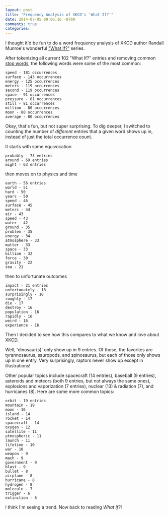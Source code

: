 ```yaml
---
layout: post
title: "Frequency Analysis of XKCD's 'What If?'"
date: 2014-07-05 09:06:16 -0700
comments: true
categories: 
---
```

I thought it'd be fun to do a word frequency analysis of XKCD author Randall Munroe's wonderful ["What If?"](https://what-if.xkcd.com/) series.

<!-- more -->

After tokenizing all current 102 "What If?" entries and removing common [stop words](http://en.wikipedia.org/wiki/Stop_words), the following words were some of the most common:

    speed - 181 occurrences
    surface - 143 occurrences
    energy - 125 occurrences
    meters - 119 occurrences
    second - 119 occurrences
    space - 91 occurrences
    pressure - 81 occurrences
    still - 81 occurrences
    million - 80 occurrences
    moon - 80 occurrences
    average - 80 occurrences

Okay, that's fun, but not super surprising.  To dig deeper, I switched to counting the number of *different* entries that a given word shows up in, instead of just the total occurrence count.

It starts with some equivocation

    probably - 73 entries
    around - 69 entries
    might - 63 entries

then moves on to physics and time

    earth - 56 entries
    world - 51
    hard - 50
    years - 50
    speed - 46
    surface - 45
    meters - 44
    air - 43
    speed - 43
    water - 42
    ground - 35
    problem - 35
    energy - 34
    atmosphere - 33
    matter - 33
    space - 33
    billion - 32
    force - 30
    gravity - 22
    sea - 21

then to unfortunate outcomes

    impact - 21 entries
    unfortunately - 18
    surprisingly - 18
    roughly - 17
    die - 17
    destroy - 16
    population - 16
    rapidly - 16
    weird - 16
    experience - 16

Then I decided to see how this compares to what we know and love about XKCD.

Well, 'dinosaur(s)' only show up in 9 entries.  Of those, the favorites are tyrannosaurus, sauropods, and spinosaurus, but each of those only shows up in one entry.  Very surprisingly, raptors never show up except in illustrations!

Other popular topics include spacecraft (14 entries), baseball (9 entries), asteroids and meteors (both 9 entries, but not always the same ones), explosions and vaporization (7 entries), nuclear (13) & radiation (7), and hurricanes (8).  Here are some more common topics:

    orbit - 19 entries
    mountain - 19
    moon - 16
    island - 14
    rocket - 14
    spacecraft - 14
    oxygen - 12
    satellite - 11
    atmospheric - 11
    launch - 11
    lifetime - 10
    war - 10
    weapon - 9
    mach - 9
    government - 9
    blast - 9
    bullet - 8
    airplane - 8
    hurricane - 8
    hydrogen - 8
    molecule - 7
    trigger - 6
    extinction - 6

I think I'm seeing a trend.  Now back to reading *What If?*!